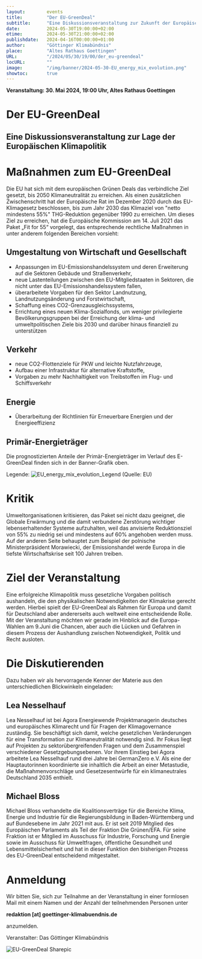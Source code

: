```yaml
---
layout:        events
title:         "Der EU-GreenDeal"
subtitle:      "Eine Diskussionsveranstaltung zur Zukunft der Europäischen Klimapolitik"
date:          2024-05-30T19:00:00+02:00
etime:         2024-05-30T21:00:00+02:00
publishdate:   2024-04-16T00:00:00+01:00
author:        "Göttinger Klimabündnis"
place:         "Altes Rathaus Goettingen"
URL:           "/2024/05/30/19/00/der_eu-greendeal"
locURL:        ""
image:         "/img/banner/2024-05-30-EU_energy_mix_evolution.png"
showtoc:       true
---
```


**Veranstaltung: 30. Mai 2024, 19:00 Uhr, Altes Rathaus Goettingen**

Der EU-GreenDeal
===========

Eine Diskussionsveranstaltung zur Lage der Europäischen Klimapolitik
-----------

# Maßnahmen zum EU-GreenDeal
Die EU hat sich mit dem europäischen Grünen Deals das verbindliche Ziel gesetzt, bis 2050 Klimaneutralität zu erreichen. Als einen zusätzlichen Zwischenschritt hat der Europäische Rat im Dezember 2020 durch das EU-Klimagesetz beschlossen, bis zum Jahr 2030 das Klimaziel von "netto mindestens 55%" THG-Reduktion gegenüber 1990 zu erreichen. Um dieses Ziel zu erreichen, hat die Europäische Kommission am 14. Juli 2021 das Paket „Fit for 55“ vorgelegt, das entsprechende rechtliche Maßnahmen in unter anderem folgenden Bereichen vorsieht: 
## Umgestaltung von Wirtschaft und Gesellschaft 
- Anpassungen im EU-Emissionshandelssystem und deren Erweiterung auf die Sektoren Gebäude und Straßenverkehr, 
- neue Lastenteilungen zwischen den EU-Mitgliedstaaten in Sektoren, die nicht unter das EU-Emissionshandelssystem fallen, 
- überarbeitete Vorgaben für den Sektor Landnutzung, Landnutzungsänderung und Forstwirtschaft, 
- Schaffung eines CO2-Grenzausgleichssystems, 
- Errichtung eines neuen Klima-Sozialfonds, um weniger privilegierte Bevölkerungsgruppen bei der Erreichung der klima- und umweltpolitischen Ziele bis 2030 und darüber hinaus finanziell zu unterstützen 
## Verkehr 
- neue CO2-Flottenziele für PKW und leichte Nutzfahrzeuge, 
- Aufbau einer Infrastruktur für alternative Kraftstoffe, 
- Vorgaben zu mehr Nachhaltigkeit von Treibstoffen im Flug- und Schiffsverkehr 
## Energie 
- Überarbeitung der Richtlinien für Erneuerbare Energien und der Energieeffizienz
## Primär-Energieträger
Die prognostizierten Anteile der Primär-Energieträger im Verlauf des
E-GreenDeal finden sich in der Banner-Grafik oben.

Legende:
![EU_energy_mix_evolution_Legend](/img/event/2024-05-30-EU_energy_mix_evolution_Legend.png)
(Quelle: EU)

# Kritik 
Umweltorganisationen kritisieren, das Paket sei nicht dazu geeignet, die Globale Erwärmung und die damit verbundene Zerstörung wichtiger lebenserhaltender Systeme aufzuhalten, weil das anvisierte Reduktionsziel von 55% zu niedrig sei und mindestens auf 60% angehoben werden muss. Auf der anderen Seite behauptet zum Beispiel der polnische Ministerpräsident Morawiecki, der Emissionshandel werde Europa in die tiefste Wirtschaftskrise seit 100 Jahren treiben. 
#  Ziel der Veranstaltung 
Eine erfolgreiche Klimapolitik muss gesetzliche Vorgaben politisch aushandeln, die den physikalischen Notwendigkeiten der Klimakrise gerecht werden. Hierbei spielt der EU-GreenDeal als Rahmen für Europa und damit für Deutschland aber andererseits auch weltweit eine entscheidende Rolle. Mit der Veranstaltung möchten wir gerade im Hinblick auf die Europa-Wahlen am 9.Juni die Chancen, aber auch die Lücken und Gefahren in diesem Prozess der Aushandlung zwischen Notwendigkeit, Politik und Recht ausloten. 
#  Die Diskutierenden 
Dazu haben wir als hervorragende Kenner der Materie aus den unterschiedlichen Blickwinkeln eingeladen: 
##  Lea Nesselhauf 
Lea Nesselhauf ist bei Agora Energiewende Projektmanagerin deutsches und europäisches Klimarecht und für Fragen der Klimagovernance zuständig. Sie beschäftigt sich damit, welche gesetzlichen Veränderungen für eine Transformation zur Klimaneutralität notwendig sind. Ihr Fokus liegt auf Projekten zu sektorübergreifenden Fragen und dem Zusammenspiel verschiedener Gesetzgebungsebenen. 
Vor ihrem Einstieg bei Agora arbeitete Lea Nesselhauf rund drei Jahre bei GermanZero e.V. Als eine der Hauptautorinnen koordinierte sie inhaltlich die Arbeit an einer Metastudie, die Maßnahmenvorschläge und Gesetzesentwürfe für ein klimaneutrales Deutschland 2035 enthielt. 
##  Michael Bloss 
Michael Bloss verhandelte die Koalitionsverträge für die Bereiche Klima, Energie und Industrie für die Regierungsbildung in Baden-Württemberg und auf Bundesebene im Jahr 2021 mit aus. 
Er ist seit 2019 Mitglied des Europäischen Parlaments als Teil der Fraktion Die Grünen/EFA. Für seine Fraktion ist er Mitglied im Ausschuss für Industrie, Forschung und Energie sowie im Ausschuss für Umweltfragen, öffentliche Gesundheit und Lebensmittelsicherheit und hat in dieser Funktion den bisherigen Prozess des EU-GreenDeal entscheidend mitgestaltet. 

# Anmeldung
Wir bitten Sie, sich zur Teilnahme an der Veranstaltung in einer formlosen
Mail mit einem Namen und der Anzahl der teilnehmenden Personen unter

**redaktion [at] goettinger-klimabuendnis.de** 

anzumelden.

Veranstalter: Das Göttinger Klimabündnis

![EU-GreenDeal Sharepic](/img/event/2024-05-30-EU-GreenDeal.png)
